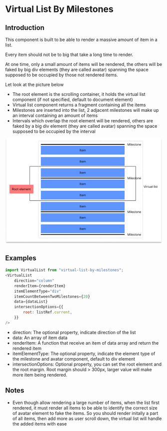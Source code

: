 # Virtual List By Milestones
## Introduction
This component is built to be able to render a massive amount of item in a list.

Every item should not be to big that take a long time to render.

At one time, only a small amount of items will be rendered, the others will be faked by big div elements (they are called avatar) spanning the space supposed to be occupied by those not rendered items.

Let look at the picture below

+ The root element is the scrolling container, it holds the virtual list component (if not specified, default to document element)
+ Virtual list  component returns a fragment containing all the items  
+ Milestones are inserted into the list, 2 adjacent milestones will make up an interval containing an amount of items
+ Intervals which overlap the root element will be rendered, others are faked by a big div element (they are called avatar) spanning the space supposed to be occupied by the interval


![image info](./figure1.png)

## Examples
```javascript
import VirtualList from "virtual-list-by-milestones";
<VirtualList
    direction="column"
    renderItem={renderItem}
    itemElementType="div"
    itemCountBetweenTwoMilestones={20}
    data={dataList}
    intersectionOptions={{
        root: listRef.current,
    }}
/>
```
+ direction: The optional property, indicate direction of the list
+ data: An array of item data
+ renderItem: A function that receive an item of data array and return the rendered item
+ itemElementType: The optional property, indicate the element type of the milestone and avatar component, default to div element
+ intersectionOptions: Optional property, you can set the root element and the root margin. Root margin should > 300px, larger value will make more item being rendered.

## Notes
+ Even though allow rendering a large number of items, when the list first rendered, it must render all items to be able to identify the correct size of avatar element to fake the items. So you should render initally a part of all items, then add more as user scroll down, the virtual list will handle the added items with ease